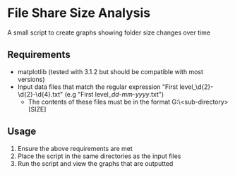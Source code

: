 # File Share Size Analysis

A small script to create graphs showing folder size changes over time

## Requirements

* matplotlib (tested with 3.1.2 but should be compatible with most versions)
* Input data files that match the regular expression "First level_\d{2}-\d{2}-\d{4}.txt" (e.g "First level_*dd*-*mm*-*yyyy*.txt")
  * The contents of these files must be in the format G:\\\<sub-directory> [SIZE]
  
## Usage
1. Ensure the above requirements are met
2. Place the script in the same directories as the input files
3. Run the script and view the graphs that are outputted 